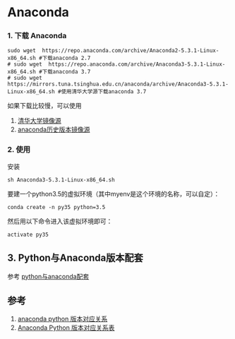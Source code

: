 # Anaconda

### 1. 下载 Anaconda 

```shell
sudo wget  https://repo.anaconda.com/archive/Anaconda2-5.3.1-Linux-x86_64.sh #下载anaconda 2.7
# sudo wget  https://repo.anaconda.com/archive/Anaconda3-5.3.1-Linux-x86_64.sh #下载anaconda 3.7
# sudo wget https://mirrors.tuna.tsinghua.edu.cn/anaconda/archive/Anaconda3-5.3.1-Linux-x86_64.sh #使用清华大学源下载anaconda 3.7
```

如果下载比较慢，可以使用

1. [清华大学镜像源](https://mirrors.tuna.tsinghua.edu.cn/anaconda/archive/)
2. [anaconda历史版本镜像源](https://repo.continuum.io/archive/)

### 2. 使用

安装

```shell
sh Anaconda3-5.3.1-Linux-x86_64.sh
```

要建一个python3.5的虚拟环境（其中myenv是这个环境的名称，可以自定）：

```
conda create -n py35 python=3.5
```

然后用以下命令进入该虚拟环境即可：

```
activate py35
```

## 3. Python与Anaconda版本配套

参考 [python与anaconda配套](python与anaconda配套.md)

## 参考

1. [anaconda python 版本对应关系](https://blog.csdn.net/yuejisuo1948/article/details/81043823)
2. [Anaconda Python 版本对应关系表](https://blog.csdn.net/zzqhello2018/article/details/90896852)